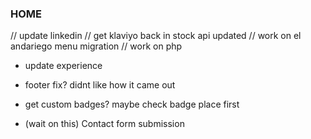 ### HOME

// update linkedin
// get klaviyo back in stock api updated
// work on el andariego menu migration
// work on php

- update experience
- footer fix? didnt like how it came out
- get custom badges? maybe check badge place first

- (wait on this) Contact form submission
